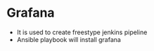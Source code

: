 # Grafana

* It is used to create freestype jenkins pipeline
* Ansible playbook will install grafana
